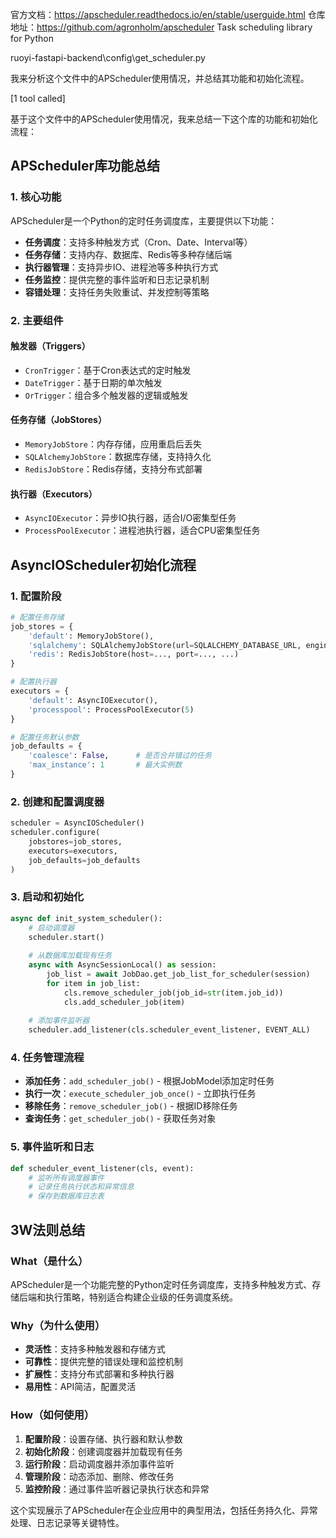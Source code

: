 官方文档：https://apscheduler.readthedocs.io/en/stable/userguide.html
仓库地址：https://github.com/agronholm/apscheduler
Task scheduling library for Python

ruoyi-fastapi-backend\config\get_scheduler.py

我来分析这个文件中的APScheduler使用情况，并总结其功能和初始化流程。


[1 tool called]

基于这个文件中的APScheduler使用情况，我来总结一下这个库的功能和初始化流程：

## APScheduler库功能总结

### 1. 核心功能
APScheduler是一个Python的定时任务调度库，主要提供以下功能：

- **任务调度**：支持多种触发方式（Cron、Date、Interval等）
- **任务存储**：支持内存、数据库、Redis等多种存储后端
- **执行器管理**：支持异步IO、进程池等多种执行方式
- **任务监控**：提供完整的事件监听和日志记录机制
- **容错处理**：支持任务失败重试、并发控制等策略

### 2. 主要组件

#### 触发器（Triggers）
- `CronTrigger`：基于Cron表达式的定时触发
- `DateTrigger`：基于日期的单次触发
- `OrTrigger`：组合多个触发器的逻辑或触发

#### 任务存储（JobStores）
- `MemoryJobStore`：内存存储，应用重启后丢失
- `SQLAlchemyJobStore`：数据库存储，支持持久化
- `RedisJobStore`：Redis存储，支持分布式部署

#### 执行器（Executors）
- `AsyncIOExecutor`：异步IO执行器，适合I/O密集型任务
- `ProcessPoolExecutor`：进程池执行器，适合CPU密集型任务

## AsyncIOScheduler初始化流程

### 1. 配置阶段
```python
# 配置任务存储
job_stores = {
    'default': MemoryJobStore(),
    'sqlalchemy': SQLAlchemyJobStore(url=SQLALCHEMY_DATABASE_URL, engine=engine),
    'redis': RedisJobStore(host=..., port=..., ...)
}

# 配置执行器
executors = {
    'default': AsyncIOExecutor(), 
    'processpool': ProcessPoolExecutor(5)
}

# 配置任务默认参数
job_defaults = {
    'coalesce': False,      # 是否合并错过的任务
    'max_instance': 1       # 最大实例数
}
```

### 2. 创建和配置调度器
```python
scheduler = AsyncIOScheduler()
scheduler.configure(
    jobstores=job_stores, 
    executors=executors, 
    job_defaults=job_defaults
)
```

### 3. 启动和初始化
```python
async def init_system_scheduler():
    # 启动调度器
    scheduler.start()
    
    # 从数据库加载现有任务
    async with AsyncSessionLocal() as session:
        job_list = await JobDao.get_job_list_for_scheduler(session)
        for item in job_list:
            cls.remove_scheduler_job(job_id=str(item.job_id))
            cls.add_scheduler_job(item)
    
    # 添加事件监听器
    scheduler.add_listener(cls.scheduler_event_listener, EVENT_ALL)
```

### 4. 任务管理流程
- **添加任务**：`add_scheduler_job()` - 根据JobModel添加定时任务
- **执行一次**：`execute_scheduler_job_once()` - 立即执行任务
- **移除任务**：`remove_scheduler_job()` - 根据ID移除任务
- **查询任务**：`get_scheduler_job()` - 获取任务对象

### 5. 事件监听和日志
```python
def scheduler_event_listener(cls, event):
    # 监听所有调度器事件
    # 记录任务执行状态和异常信息
    # 保存到数据库日志表
```

## 3W法则总结

### What（是什么）
APScheduler是一个功能完整的Python定时任务调度库，支持多种触发方式、存储后端和执行策略，特别适合构建企业级的任务调度系统。

### Why（为什么使用）
- **灵活性**：支持多种触发器和存储方式
- **可靠性**：提供完整的错误处理和监控机制
- **扩展性**：支持分布式部署和多种执行器
- **易用性**：API简洁，配置灵活

### How（如何使用）
1. **配置阶段**：设置存储、执行器和默认参数
2. **初始化阶段**：创建调度器并加载现有任务
3. **运行阶段**：启动调度器并添加事件监听
4. **管理阶段**：动态添加、删除、修改任务
5. **监控阶段**：通过事件监听器记录执行状态和异常

这个实现展示了APScheduler在企业应用中的典型用法，包括任务持久化、异常处理、日志记录等关键特性。